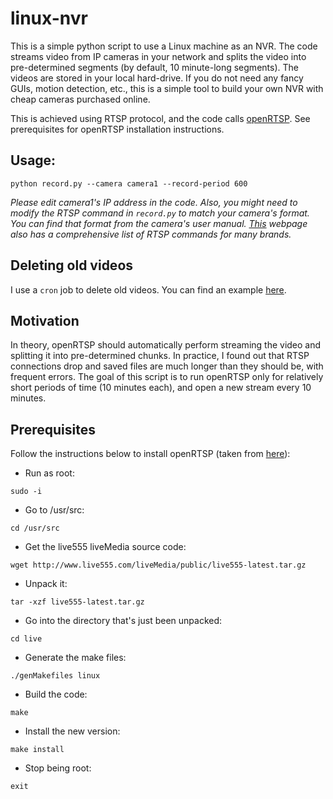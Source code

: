 # linux-nvr
This is a simple python script to use a Linux machine as an NVR. The code streams video from IP cameras in your network and splits the video into pre-determined segments (by default, 10 minute-long segments). The videos are stored in your local hard-drive. If you do not need any fancy GUIs, motion detection, etc., this is a simple tool to build your own NVR with cheap cameras purchased online. 

This is achieved using RTSP protocol, and the code calls [openRTSP](http://www.live555.com/openRTSP/). See prerequisites for openRTSP installation instructions.

## Usage:
`python record.py --camera camera1 --record-period 600`

*Please edit camera1's IP address in the code. Also, you might need to modify the RTSP command in `record.py` to match your camera's format. You can find that format from the camera's user manual. [This](https://www.ispyconnect.com/sources.aspx) webpage also has a comprehensive list of RTSP commands for many brands.*

## Deleting old videos
I use a `cron` job to delete old videos. You can find an example [here](https://askubuntu.com/questions/789602/auto-delete-files-older-than-7-days).

## Motivation
In theory, openRTSP should automatically perform streaming the video and splitting it into pre-determined chunks. In practice, I found out that RTSP connections drop and saved files are much longer than they should be, with frequent errors. The goal of this script is to run openRTSP only for relatively short periods of time (10 minutes each), and open a new stream every 10 minutes.

## Prerequisites
Follow the instructions below to install openRTSP (taken from [here](https://askubuntu.com/questions/693396/openrtsp-problem)):
* Run as root:

`sudo -i`
* Go to /usr/src:

`cd /usr/src`
* Get the live555 liveMedia source code:

`wget http://www.live555.com/liveMedia/public/live555-latest.tar.gz`
* Unpack it:

`tar -xzf live555-latest.tar.gz`
* Go into the directory that's just been unpacked:

`cd live`
* Generate the make files:

`./genMakefiles linux`
* Build the code:

`make`
* Install the new version:

`make install`
* Stop being root:

`exit`
